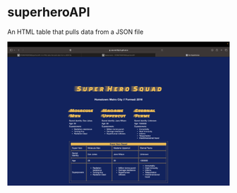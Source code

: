 # superheroAPI
 An HTML table that pulls data from a JSON file

![Screenshot](ss.png "Superhero API Screenshot")